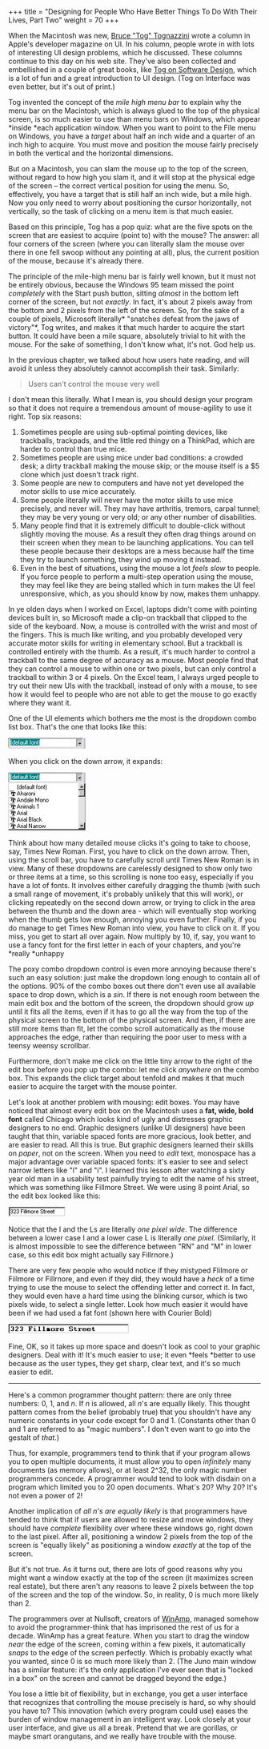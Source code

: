 +++
title = "Designing for People Who Have Better Things To Do With Their Lives, Part Two"
weight = 70
+++

When the Macintosh was new, [Bruce "Tog" Tognazzini](http://www.asktog.com/) wrote a column in Apple's developer magazine on UI. In his column, people wrote in with lots of interesting UI design problems, which he discussed. These columns continue to this day on his web site. They've also been collected and embellished in a couple of great books, like [Tog on Software Design](http://www.amazon.com/exec/obidos/ASIN/0201489171/ref=nosim/joelonsoftware/), which is a lot of fun and a great introduction to UI design. (Tog on Interface was even better, but it's out of print.)

Tog invented the concept of the _mile high menu bar_ to explain why the menu bar on the Macintosh, which is always glued to the top of the physical screen, is so much easier to use than menu bars on Windows, which appear *inside *each application window. When you want to point to the File menu on Windows, you have a _target_ about half an inch wide and a quarter of an inch high to acquire. You must move and position the mouse fairly precisely in both the vertical and the horizontal dimensions.

But on a Macintosh, you can slam the mouse up to the top of the screen, without regard to how high you slam it, and it will stop at the physical edge of the screen &#8211; the correct vertical position for using the menu. So, effectively, you have a target that is still half an inch wide, but a mile high. Now you only need to worry about positioning the cursor horizontally, not vertically, so the task of clicking on a menu item is that much easier.

Based on this principle, Tog has a pop quiz: what are the five spots on the screen that are easiest to acquire (point to) with the mouse? The answer: all four corners of the screen (where you can literally slam the mouse over there in one fell swoop without any pointing at all), plus, the current position of the mouse, because it's already there.

The principle of the mile-high menu bar is fairly well known, but it must not be entirely obvious, because the Windows 95 team missed the point _completely_ with the Start push button, sitting _almost_ in the bottom left corner of the screen, but not _exactly_. In fact, it's about 2 pixels away from the bottom and 2 pixels from the left of the screen. So, for the sake of a couple of pixels, Microsoft literally* "snatches defeat from the jaws of victory"*, Tog writes, and makes it that much harder to acquire the start button. It could have been a mile square, absolutely trivial to hit with the mouse. For the sake of something, I don't know what, it's not. God help us.

In the previous chapter, we talked about how users hate reading, and will avoid it unless they absolutely cannot accomplish their task. Similarly:

> Users can't control the mouse very well

I don't mean this literally. What I mean is, you should design your program so that it does not require a tremendous amount of mouse-agility to use it right. Top six reasons:

1. Sometimes people are using sub-optimal pointing devices, like trackballs, trackpads, and the little red thingy on a ThinkPad, which are harder to control than true mice.
2. Sometimes people are using mice under bad conditions: a crowded desk; a dirty trackball making the mouse skip; or the mouse itself is a $5 clone which just doesn't track right.
3. Some people are new to computers and have not yet developed the motor skills to use mice accurately.
4. Some people literally will never have the motor skills to use mice precisely, and never will. They may have arthritis, tremors, carpal tunnel; they may be very young or very old; or any other number of disabilities.
5. Many people find that it is extremely difficult to double-click without slightly moving the mouse. As a result they often drag things around on their screen when they mean to be launching applications. You can tell these people because their desktops are a mess because half the time they try to launch something, they wind up moving it instead.
6. Even in the best of situations, using the mouse a lot _feels slow_ to people. If you force people to perform a multi-step operation using the mouse, they may feel like they are being stalled which in turn makes the UI feel unresponsive, which, as you should know by now, makes them unhappy.

In ye olden days when I worked on Excel, laptops didn't come with pointing devices built in, so Microsoft made a clip-on trackball that clipped to the side of the keyboard. Now, a mouse is controlled with the wrist and most of the fingers. This is much like writing, and you probably developed very accurate motor skills for writing in elementary school. But a trackball is controlled entirely with the thumb. As a result, it's much harder to control a trackball to the same degree of accuracy as a mouse. Most people find that they can control a mouse to within one or two pixels, but can only control a trackball to within 3 or 4 pixels. On the Excel team, I always urged people to try out their new UIs with the trackball, instead of only with a mouse, to see how it would feel to people who are not able to get the mouse to go exactly where they want it.

One of the UI elements which bothers me the most is the dropdown combo list box. That's the one that looks like this:

![image](Font_Dropdown_Collapsed.gif)

When you click on the down arrow, it expands:

![image](Font_Dropdown.gif)

Think about how many detailed mouse clicks it's going to take to choose, say, Times New Roman. First, you have to click on the down arrow. Then, using the scroll bar, you have to carefully scroll until Times New Roman is in view. Many of these dropdowns are carelessly designed to show only two or three items at a time, so this scrolling is none too easy, especially if you have a lot of fonts. It involves either carefully dragging the thumb (with such a small range of movement, it's probably unlikely that this will work), or clicking repeatedly on the second down arrow, or trying to click in the area between the thumb and the down area - which will eventually stop working when the thumb gets low enough, annoying you even further. Finally, if you do manage to get Times New Roman into view, you have to click on it. If you miss, you get to start all over again. Now multiply by 10, if, say, you want to use a fancy font for the first letter in each of your chapters, and you're *really *unhappy

The poxy combo dropdown control is even more annoying because there's such an easy solution: just make the dropdown long enough to contain all of the options. 90% of the combo boxes out there don't even use all available space to drop down, which is a _sin_. If there is not enough room between the main edit box and the bottom of the screen, the dropdown should grow _up_ until it fits all the items, even if it has to go all the way from the top of the physical screen to the bottom of the physical screen. And then, if there are still more items than fit, let the combo scroll automatically as the mouse approaches the edge, rather than requiring the poor user to mess with a teensy weensy scrollbar.

Furthermore, don't make me click on the little tiny arrow to the right of the edit box before you pop up the combo: let me click _anywhere_ on the combo box. This expands the click target about tenfold and makes it that much easier to acquire the target with the mouse pointer.

Let's look at another problem with mousing: edit boxes. You may have noticed that almost every edit box on the Macintosh uses a **fat, wide, bold font** called Chicago which looks kind of ugly and distresses graphic designers to no end. Graphic designers (unlike UI designers) have been taught that thin, variable spaced fonts are more gracious, look better, and are easier to read. All this is true. But graphic designers learned their skills on _paper_, not on the screen. When you need to _edit_ text, monospace has a major advantage over variable spaced fonts: it's easier to see and select narrow letters like "l" and "i". I learned this lesson after watching a sixty year old man in a usability test painfully trying to edit the name of his street, which was something like Fillmore Street. We were using 8 point Arial, so the edit box looked like this:

![image](Thin_Edit_Box.gif)

Notice that the I and the Ls are literally _one pixel wide_. The difference between a lower case I and a lower case L is literally _one pixel._ (Similarly, it is almost impossible to see the difference between "RN" and "M" in lower case, so this edit box might actually say Fillrnore.)

There are very few people who would notice if they mistyped Flilmore or Fiilmore or Fillrnore, and even if they did, they would have a _heck_ of a time trying to use the mouse to select the offending letter and correct it. In fact, they would even have a hard time using the blinking cursor, which is two pixels wide, to select a single letter. Look how much easier it would have been if we had used a fat font (shown here with Courier Bold)

![image](Fat_Edit_Box.gif)

Fine, OK, so it takes up more space and doesn't look as cool to your graphic designers. Deal with it! It's much easier to use; it even *feels *better to use because as the user types, they get sharp, clear text, and it's so much easier to edit.

---

Here's a common programmer thought pattern: there are only three numbers: 0, 1, and _n_. If _n_ is allowed, all _n_'s are equally likely. This thought pattern comes from the belief (probably true) that you shouldn't have any numeric constants in your code except for 0 and 1. (Constants other than 0 and 1 are referred to as "magic numbers". I don't even want to go into the gestalt of _that_.)

Thus, for example, programmers tend to think that if your program allows you to open multiple documents, it must allow you to open _infinitely_ many documents (as memory allows), or at least 2^32, the only magic number programmers concede. A programmer would tend to look with disdain on a program which limited you to 20 open documents. What's 20? Why 20? It's not even a power of 2!

Another implication of _all n's are equally likely_ is that programmers have tended to think that if users are allowed to resize and move windows, they should have _complete_ flexibility over where these windows go, right down to the last pixel. After all, positioning a window 2 pixels from the top of the screen is "equally likely" as positioning a window _exactly_ at the top of the screen.

But it's not true. As it turns out, there are lots of good reasons why you might want a window exactly at the top of the screen (it maximizes screen real estate), but there aren't any reasons to leave 2 pixels between the top of the screen and the top of the window. So, in reality, 0 is much more likely than 2.

The programmers over at Nullsoft, creators of [WinAmp](http://www.nullsoft.com/), managed somehow to avoid the programmer-think that has imprisoned the rest of us for a decade. WinAmp has a great feature. When you start to drag the window _near_ the edge of the screen, coming within a few pixels, it automatically _snaps_ to the edge of the screen perfectly. Which is probably exactly what you wanted, since 0 is so much more likely than 2. (The Juno main window has a similar feature: it's the only application I've ever seen that is "locked in a box" on the screen and cannot be dragged beyond the edge.)

You lose a little bit of flexibility, but in exchange, you get a user interface that recognizes that controlling the mouse precisely is hard, so why should you have to? This innovation (which every program could use) eases the burden of window management in an intelligent way. Look closely at your user interface, and give us all a break. Pretend that we are gorillas, or maybe smart orangutans, and we really have trouble with the mouse.
